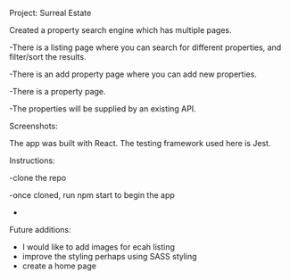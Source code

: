 Project: Surreal Estate

Created a property search engine which has multiple pages.

-There is a listing page where you can search for different properties, and filter/sort the results.

-There is an add property page where you can add new properties.

-There is a property page.

-The properties will be supplied by an existing API.

Screenshots:

The app was built with React.
The testing framework used here is Jest.

Instructions:

-clone the repo

-once cloned, run npm start to begin the app

-

Future additions:
- I would like to add images for ecah listing
- improve the styling perhaps using SASS styling
- create a home page
